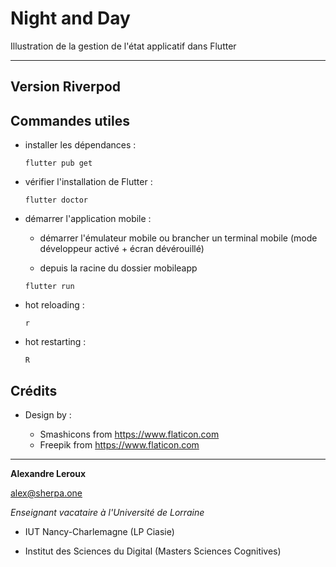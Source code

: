 # Night and Day

Illustration de la gestion de l'état applicatif dans Flutter

---

## Version Riverpod

## Commandes utiles

- installer les dépendances :

  `flutter pub get`

- vérifier l'installation de Flutter :

  `flutter doctor`

- démarrer l'application mobile :

  - démarrer l'émulateur mobile ou brancher un terminal mobile (mode développeur activé + écran dévérouillé)

  - depuis la racine du dossier mobileapp

  `flutter run`

- hot reloading :

  `r`

- hot restarting :

  `R`

## Crédits

- Design by :

  - Smashicons from https://www.flaticon.com
  - Freepik from https://www.flaticon.com

---

**Alexandre Leroux**

alex@sherpa.one

_Enseignant vacataire à l'Université de Lorraine_

- IUT Nancy-Charlemagne (LP Ciasie)

- Institut des Sciences du Digital (Masters Sciences Cognitives)
